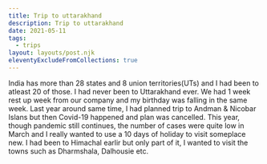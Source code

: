 ```yaml
---
title: Trip to uttarakhand
description: Trip to uttarakhand
date: 2021-05-11
tags:
  - trips
layout: layouts/post.njk
eleventyExcludeFromCollections: true
---
```


India has more than 28 states and 8 union territories(UTs) and I had been to atleast 20 of those. I had never been to Uttarakhand ever. We had 1 week rest up week from our company and my birthday was falling in the same week. Last year around same time, I had planned trip to Andman & Nicobar Islans but then Covid-19 happened and plan was cancelled. This year, though pandemic still continues, the number of cases were quite low in March and I really wanted to use a 10 days of holiday to visit someplace new. I had been to Himachal earlir but only part of it, I wanted to visit the towns such as Dharmshala, Dalhousie etc.

<!--
State have been to
1. Maharashtra
2. Chhattisgarh
3. Gujarat
4. Rajashthan
5. Uttar Pradesh
6. Karanataka
7. Kerala
8. Tamilnadu
9. Telangana
10. Andhra Pradesh
11. Bihar
12. West Bengal
13. Sikkim
14. Assam
15. Arunachal Pradesh
16. Nagaland
17. Meghalaya
18. Delhi (UT)
19. Jammu Kashmir (UT)
20. Laddhakh (UT)
21. Himachal Pradesh
22. Uttarakhand
 -->
